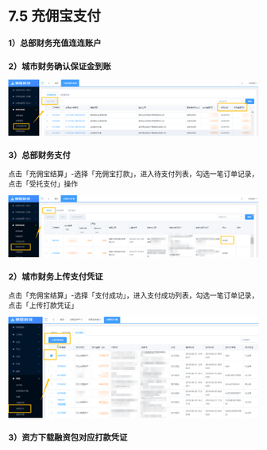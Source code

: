 # 7.5 充佣宝支付

### 1）总部财务充值连连账户

### 2）城市财务确认保证金到账

![](/assets/import.png到账)

### 3）总部财务支付

点击「充佣宝结算」-选择「充佣宝打款」，进入待支付列表，勾选一笔订单记录，点击「受托支付」操作

![](/assets/import.png划款)

### 2）城市财务上传支付凭证

点击「充佣宝结算」-选择「支付成功」，进入支付成功列表，勾选一笔订单记录，点击「上传打款凭证」

![](/assets/import.png支付)

### 3）资方下载融资包对应打款凭证



